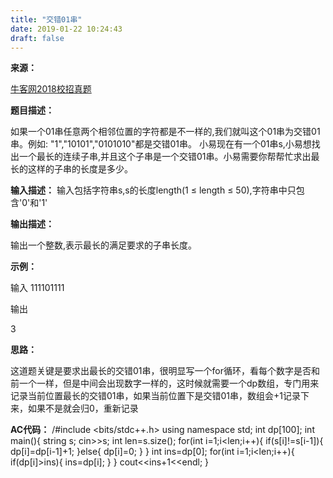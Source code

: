 ```yaml
---
title: "交错01串"
date: 2019-01-22 10:24:43
draft: false
---
```

**来源：**

[牛客网2018校招真题](https://www.nowcoder.com/ta/2018test?query=&asc=true&order=&page=1)

**题目描述：**

如果一个01串任意两个相邻位置的字符都是不一样的,我们就叫这个01串为交错01串。例如: "1","10101","0101010"都是交错01串。
小易现在有一个01串s,小易想找出一个最长的连续子串,并且这个子串是一个交错01串。小易需要你帮帮忙求出最长的这样的子串的长度是多少。

**输入描述：**
输入包括字符串s,s的长度length(1 ≤ length ≤ 50),字符串中只包含'0'和'1'

**输出描述：**

输出一个整数,表示最长的满足要求的子串长度。

**示例：**

输入
111101111

输出

3

**思路：**

这道题关键是要求出最长的交错01串，很明显写一个for循环，看每个数字是否和前一个一样，但是中间会出现数字一样的，这时候就需要一个dp数组，专门用来记录当前位置最长的交错01串，如果当前位置下是交错01串，数组会+1记录下来，如果不是就会归0，重新记录

**AC代码：**
/#include <bits/stdc++.h> using namespace std; int dp[100]; int main(){ string s; cin>>s; int len=s.size(); for(int i=1;i<len;i++){ if(s[i]!=s[i-1]){ dp[i]=dp[i-1]+1; }else{ dp[i]=0; } } int ins=dp[0]; for(int i=1;i<len;i++){ if(dp[i]>ins){ ins=dp[i]; } } cout<<ins+1<<endl; }